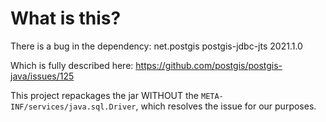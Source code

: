 # What is this?

There is a bug in the dependency:
<groupId>net.postgis</groupId>
<artifactId>postgis-jdbc-jts</artifactId>
<version>2021.1.0</version>

Which is fully described here:
https://github.com/postgis/postgis-java/issues/125

This project repackages the jar WITHOUT the `META-INF/services/java.sql.Driver`, which resolves the issue for our purposes.
